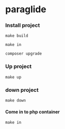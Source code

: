 # paraglide

### Install project
```
make build

make in

composer upgrade
```
### Up project

```make up```

### down project

```make down```

#### Come in to php container

```make in```